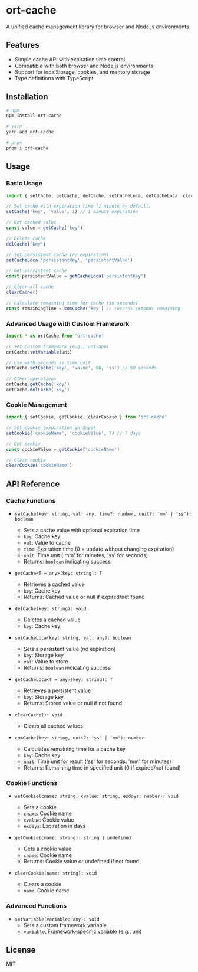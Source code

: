# ort-cache

A unified cache management library for browser and Node.js environments.

## Features

- Simple cache API with expiration time control
- Compatible with both browser and Node.js environments
- Support for localStorage, cookies, and memory storage
- Type definitions with TypeScript

## Installation

```bash
# npm
npm install ort-cache

# yarn
yarn add ort-cache

# pnpm
pnpm i ort-cache
```

## Usage

### Basic Usage

```typescript
import { setCache, getCache, delCache, setCacheLoca, getCacheLoca, clearCache, comCache } from 'ort-cache'

// Set cache with expiration time (1 minute by default)
setCache('key', 'value', 1) // 1 minute expiration

// Get cached value
const value = getCache('key')

// Delete cache
delCache('key')

// Set persistent cache (no expiration)
setCacheLoca('persistentKey', 'persistentValue')

// Get persistent cache
const persistentValue = getCacheLoca('persistentKey')

// Clear all cache
clearCache()

// Calculate remaining time for cache (in seconds)
const remainingTime = comCache('key') // returns seconds remaining
```

### Advanced Usage with Custom Framework

```typescript
import * as ortCache from 'ort-cache'

// Set custom framework (e.g., uni-app)
ortCache.setVariable(uni)

// Use with seconds as time unit
ortCache.setCache('key', 'value', 60, 'ss') // 60 seconds

// Other operations
ortCache.getCache('key')
ortCache.delCache('key')
```

### Cookie Management

```typescript
import { setCookie, getCookie, clearCookie } from 'ort-cache'

// Set cookie (expiration in days)
setCookie('cookieName', 'cookieValue', 7) // 7 days

// Get cookie
const cookieValue = getCookie('cookieName')

// Clear cookie
clearCookie('cookieName')
```

## API Reference

### Cache Functions

- `setCache(key: string, val: any, time?: number, unit?: 'mm' | 'ss'): boolean`
  - Sets a cache value with optional expiration time
  - `key`: Cache key
  - `val`: Value to cache
  - `time`: Expiration time (0 = update without changing expiration)
  - `unit`: Time unit ('mm' for minutes, 'ss' for seconds)
  - Returns: `boolean` indicating success

- `getCache<T = any>(key: string): T`
  - Retrieves a cached value
  - `key`: Cache key
  - Returns: Cached value or null if expired/not found

- `delCache(key: string): void`
  - Deletes a cached value
  - `key`: Cache key

- `setCacheLoca(key: string, val: any): boolean`
  - Sets a persistent value (no expiration)
  - `key`: Storage key
  - `val`: Value to store
  - Returns: `boolean` indicating success

- `getCacheLoca<T = any>(key: string): T`
  - Retrieves a persistent value
  - `key`: Storage key
  - Returns: Stored value or null if not found

- `clearCache(): void`
  - Clears all cached values

- `comCache(key: string, unit?: 'ss' | 'mm'): number`
  - Calculates remaining time for a cache key
  - `key`: Cache key
  - `unit`: Time unit for result ('ss' for seconds, 'mm' for minutes)
  - Returns: Remaining time in specified unit (0 if expired/not found)

### Cookie Functions

- `setCookie(cname: string, cvalue: string, exdays: number): void`
  - Sets a cookie
  - `cname`: Cookie name
  - `cvalue`: Cookie value
  - `exdays`: Expiration in days

- `getCookie(cname: string): string | undefined`
  - Gets a cookie value
  - `cname`: Cookie name
  - Returns: Cookie value or undefined if not found

- `clearCookie(name: string): void`
  - Clears a cookie
  - `name`: Cookie name

### Advanced Functions

- `setVariable(variable: any): void`
  - Sets a custom framework variable
  - `variable`: Framework-specific variable (e.g., uni)

## License

MIT 